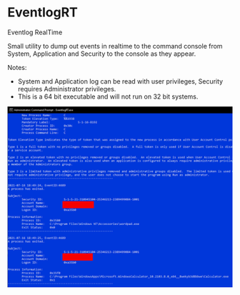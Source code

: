 # EventlogRT
Eventlog RealTime

Small utility to dump out events in realtime to the command console from System, Application and Security to the console as they appear.

Notes:
- System and Application log can be read with user privileges, Security requires Administrator privileges.
- This is a 64 bit executable and will not run on 32 bit systems.

<img src="EventlogRT.png">

